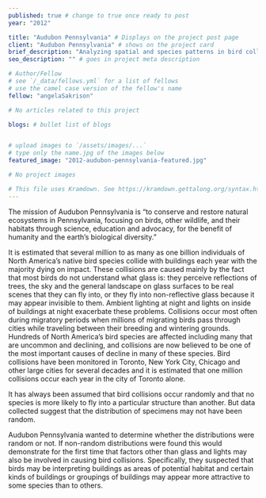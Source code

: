 ```yaml
---
published: true # change to true once ready to post
year: "2012"

title: "Audubon Pennsylvania" # Displays on the project post page
client: "Audubon Pennsylvania" # shows on the project card
brief_description: "Analyzing spatial and species patterns in bird collisions in downtown Philadelphia" # shows on the project card
seo_description: "" # goes in project meta description

# Author/Fellow
# see `/_data/fellows.yml` for a list of fellows
# use the camel case version of the fellow's name
fellow: "angelaSakrison"

# No articles related to this project

blogs: # bullet list of blogs


# upload images to `/assets/images/...`
# type only the name.jpg of the images below
featured_image: "2012-audubon-pennsylvania-featured.jpg"

# No project images

# This file uses Kramdown. See https://kramdown.gettalong.org/syntax.html for syntax
---
```

The mission of Audubon Pennsylvania is “to conserve and restore natural ecosystems in Pennsylvania, focusing on birds, other wildlife, and their habitats through science, education and advocacy, for the benefit of humanity and the earth’s biological diversity.”

It is estimated that several million to as many as one billion individuals of North America’s native bird species collide with buildings each year with the majority dying on impact. These collisions are caused mainly by the fact that most birds do not understand what glass is: they perceive reflections of trees, the sky and the general landscape on glass surfaces to be real scenes that they can fly into, or they fly into non-reflective glass because it may appear invisible to them. Ambient lighting at night and lights on inside of buildings at night exacerbate these problems. Collisions occur most often during migratory periods when millions of migrating birds pass through cities while traveling between their breeding and wintering grounds. Hundreds of North America’s bird species are affected including many that are uncommon and declining, and collisions are now believed to be one of the most important causes of decline in many of these species. Bird collisions have been monitored in Toronto, New York City, Chicago and other large cities for several decades and it is estimated that one million collisions occur each year in the city of Toronto alone.

It has always been assumed that bird collisions occur randomly and that no species is more likely to fly into a particular structure than another. But data collected suggest that the distribution of specimens may not have been random.

Audubon Pennsylvania wanted to determine whether the distributions were random or not. If non-random distributions were found this would demonstrate for the first time that factors other than glass and lights may also be involved in causing bird collisions. Specifically, they suspected that birds may be interpreting buildings as areas of potential habitat and certain kinds of buildings or groupings of buildings may appear more attractive to some species than to others.
